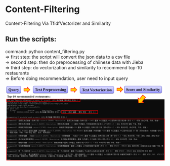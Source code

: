 # Content-Filtering
Content-Filtering Via TfidfVectorizer and Similarity


## Run the scripts:  

command: python content_filtering.py  
=> first step: the script will convert the json data to a csv file  
=> second step: then do preprocessing of chiinese data with Jieba  
=> third step: do vectorization and similarity to recommend top-10 restaurants  
=> Before doing recommendation, user need to input query  

![image](https://github.com/ChengWeiGu/Content-Filtering/blob/main/results.PNG)  
